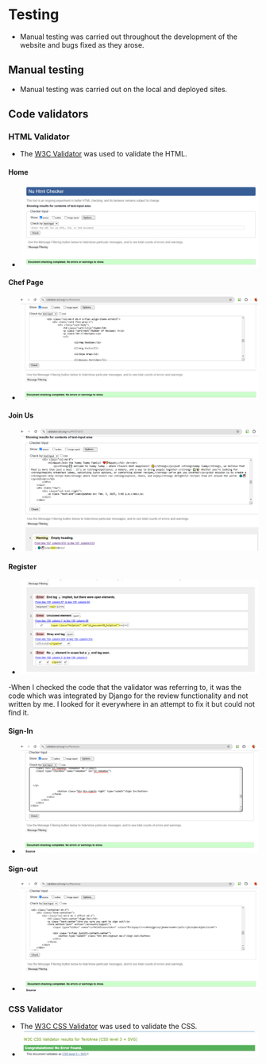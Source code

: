 # Testing

- Manual testing was carried out throughout the development of the website and bugs fixed as they arose. 

## Manual testing
- Manual testing was carried out on the local and deployed sites.



## Code validators

### HTML Validator
- The [W3C Validator](https://validator.w3.org/) was used to validate the HTML.

#### Home
- ![Home page validator screenshot](static/images/readme/testing/html-validator-home.png)

#### Chef Page
- ![Chef page validator screenshot](static/images/readme/testing/html-validator-chef.png)

#### Join Us 
- ![join us validator screenshot](static/images/readme/testing/html-validator-joinus.png)

#### Register 
- ![Register validator screenshot](static/images/readme/testing/html-validator-register.png)

-When I checked the code that the validator was referring to, it was the code which was integrated by Django for the review functionality and not written by me. I looked for it everywhere in an attempt to fix it but could not find it.

#### Sign-In
- ![Sign-in validator screenshot](static/images/readme/testing/html-validator-signin.png)

#### Sign-out
- ![Sign-out validator screenshot](static/images/readme/testing/html-validator-signout.png)

### CSS Validator
- The [W3C CSS Validator](https://jigsaw.w3.org/css-validator/) was used to validate the CSS.
- ![CSS validator screenshot](static/images/readme/testing/css-validator.png)

